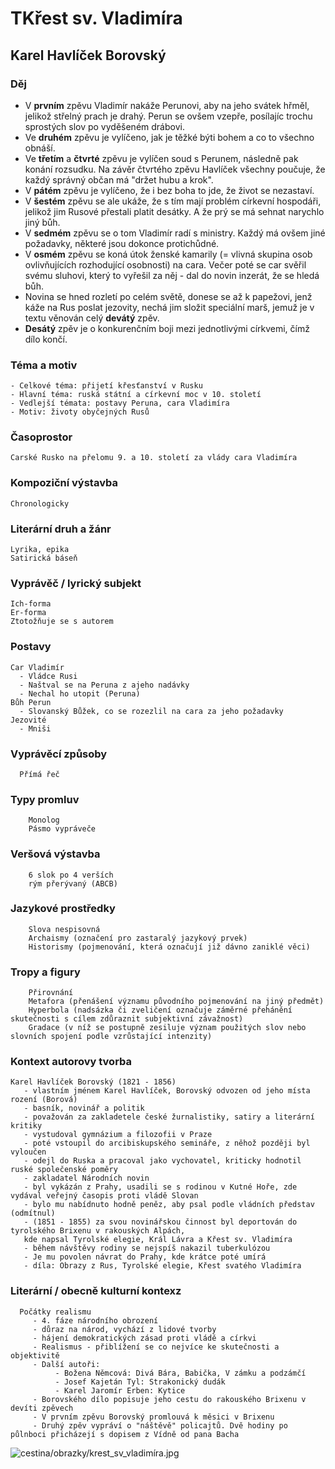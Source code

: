 # TKřest sv. Vladimíra
## Karel Havlíček Borovský

### Děj
  - V **prvním** zpěvu Vladimír nakáže Perunovi, aby na jeho svátek hřměl, jelikož střelný prach je drahý. Perun se ovšem vzepře, posílajíc trochu sprostých slov po vyděšeném drábovi. 
  - Ve **druhém** zpěvu je vylíčeno, jak je těžké býti bohem a co to všechno obnáší. 
  - Ve **třetím** a **čtvrté** zpěvu je vylíčen soud s Perunem, následně pak konání rozsudku. Na závěr čtvrtého zpěvu Havlíček všechny poučuje, že každý správný občan má "držet hubu a krok". 
  - V **pátém** zpěvu je vylíčeno, že i bez boha to jde, že život se nezastaví. 
  - V **šestém** zpěvu se ale ukáže, že s tím mají problém církevní hospodáři, jelikož jim Rusové přestali platit desátky. A že prý se má sehnat narychlo jiný bůh. 
  - V **sedmém** zpěvu se o tom Vladimír radí s ministry. Každý má ovšem jiné požadavky, některé jsou dokonce protichůdné. 
  - V **osmém** zpěvu se koná útok ženské kamarily (= vlivná skupina osob ovlivňujících rozhodující osobnosti) na cara. Večer poté se car svěřil svému sluhovi, který to vyřešil za něj - dal do novin inzerát, že se hledá bůh. 
  - Novina se hned rozletí po celém světě, donese se až k papežovi, jenž káže na Rus poslat jezovity, nechá jim složit speciální marš, jemuž je v textu věnován celý **devátý** zpěv. 
  - **Desátý** zpěv je o konkurenčním boji mezi jednotlivými církvemi, čímž dílo končí.

### Téma a motiv
    - Celkové téma: přijetí křesťanství v Rusku
    - Hlavní téma: ruská státní a církevní moc v 10. století
    - Vedlejší témata: postavy Peruna, cara Vladimíra
    - Motiv: životy obyčejných Rusů
### Časoprostor
    Carské Rusko na přelomu 9. a 10. století za vlády cara Vladimíra
### Kompoziční výstavba
    Chronologicky
### Literární druh a žánr
    Lyrika, epika
    Satirická báseň
### Vyprávěč / lyrický subjekt
    Ich-forma
    Er-forma
    Ztotožňuje se s autorem
### Postavy
    Car Vladimír
      - Vládce Rusi
      - Naštval se na Peruna z ajeho nadávky
      - Nechal ho utopit (Peruna)
    Bůh Perun
      - Slovanský Bůžek, co se rozezlil na cara za jeho požadavky
    Jezovité
      - Mniši
### Vyprávěcí způsoby
      Přímá řeč
### Typy promluv 
        Monolog
        Pásmo vypráveče
### Veršová výstavba
        6 slok po 4 verších
        rým přerývaný (ABCB)
### Jazykové prostředky
        Slova nespisovná
        Archaismy (označení pro zastaralý jazykový prvek)
        Historismy (pojmenování, která označují již dávno zaniklé věci)
### Tropy a figury
        Přirovnání
        Metafora (přenášení významu původního pojmenování na jiný předmět)
        Hyperbola (nadsázka či zveličení označuje záměrné přehánění skutečnosti s cílem zdůraznit subjektivní závažnost)
        Gradace (v níž se postupně zesiluje význam použitých slov nebo slovních spojení podle vzrůstající intenzity)
### Kontext autorovy tvorba
    Karel Havlíček Borovský (1821 - 1856)
       - vlastním jménem Karel Havlíček, Borovský odvozen od jeho místa rození (Borová)
       - basník, novinář a politik
       - považován za zakladetele české žurnalistiky, satiry a literární kritiky
       - vystudoval gymnázium a filozofii v Praze
       - poté vstoupil do arcibiskupského semináře, z něhož později byl vyloučen
       - odejl do Ruska a pracoval jako vychovatel, kriticky hodnotil ruské společenské poměry
       - zakladatel Národních novin
       - byl vykázán z Prahy, usadili se s rodinou v Kutné Hoře, zde vydával veřejný časopis proti vládě Slovan
       - bylo mu nabídnuto hodně peněz, aby psal podle vládních představ (odmítnul)
       - (1851 - 1855) za svou novinářskou činnost byl deportován do tyrolského Brixenu v rakouských Alpách, 
       kde napsal Tyrolské elegie, Král Lávra a Křest sv. Vladimíra
       - během návštěvy rodiny se nejspíš nakazil tuberkulózou
       - Je mu povolen návrat do Prahy, kde krátce poté umírá
       - díla: Obrazy z Rus, Tyrolské elegie, Křest svatého Vladimíra
### Literární / obecně kulturní kontexz
      Počátky realismu
         - 4. fáze národního obrození
         - důraz na národ, vychází z lidové tvorby
         - hájení demokratických zásad proti vládě a církvi
         - Realismus - přiblížení se co nejvíce ke skutečnosti a objektivitě
         - Další autoři: 
              - Božena Němcová: Divá Bára, Babička, V zámku a podzámčí
              - Josef Kajetán Tyl: Strakonický dudák
              - Karel Jaromír Erben: Kytice
         - Borovského dílo popisuje jeho cestu do rakouského Brixenu v devíti zpěvech
         - V prvním zpěvu Borovský promlouvá k měsici v Brixenu
         - Druhý zpěv vypráví o "náštěvě" policajtů. Dvě hodiny po půlnboci přicházejí s dopisem z Vídně od pana Bacha

![cestina/obrazky/krest_sv_vladimíra.jpg]()

